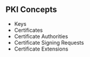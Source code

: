 ## PKI Concepts

- Keys
- Certificates
- Certificate Authorities
- Certificate Signing Requests
- Certificate Extensions
